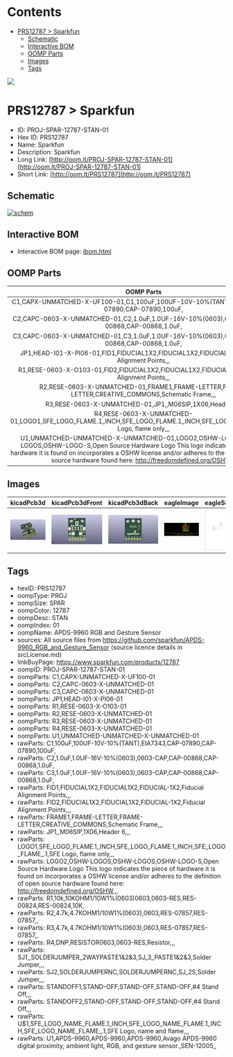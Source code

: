 



Contents
========

* [PRS12787 > Sparkfun](#prs12787--sparkfun)
	* [Schematic](#schematic)
	* [Interactive BOM](#interactive-bom)
	* [OOMP Parts](#oomp-parts)
	* [Images](#images)
	* [Tags](#tags)
  
![][im]
# PRS12787 > Sparkfun

- ID: PROJ-SPAR-12787-STAN-01
- Hex ID: PRS12787
- Name: Sparkfun
- Description: Sparkfun
- Long Link: [http://oom.lt/PROJ-SPAR-12787-STAN-01](http://oom.lt/PROJ-SPAR-12787-STAN-01)
- Short Link: [http://oom.lt/PRS12787](http://oom.lt/PRS12787)

## Schematic
  
[![schem](eagleSchemImage.png)](eagleSchemImage.png)
## Interactive BOM

- Interactive BOM page: [ibom.html](https://htmlpreview.github.io/?https://github.com/oomlout/oomlout_OOMP_projects/blob/main/PROJ-SPAR-12787-STAN-01/kicad/bom/ibom.html)

## OOMP Parts
  

|OOMP Parts|
| :---: |
|C1,CAPX-UNMATCHED-X-UF100-01,C1,100uF,100UF-10V-10%(TANT),EIA7343,CAP-07890,CAP-07890,100uF,|
|C2,CAPC-0603-X-UNMATCHED-01,C2,1.0uF,1.0UF-16V-10%(0603),0603-CAP,CAP-00868,CAP-00868,1.0uF,|
|C3,CAPC-0603-X-UNMATCHED-01,C3,1.0uF,1.0UF-16V-10%(0603),0603-CAP,CAP-00868,CAP-00868,1.0uF,|
|JP1,HEAD-I01-X-PI06-01,FID1,FIDUCIAL1X2,FIDUCIAL1X2,FIDUCIAL-1X2,Fiducial Alignment Points,,,|
|R1,RESE-0603-X-O103-01,FID2,FIDUCIAL1X2,FIDUCIAL1X2,FIDUCIAL-1X2,Fiducial Alignment Points,,,|
|R2,RESE-0603-X-UNMATCHED-01,FRAME1,FRAME-LETTER,FRAME-LETTER,CREATIVE_COMMONS,Schematic Frame,,,|
|R3,RESE-0603-X-UNMATCHED-01,JP1,,M06SIP,1X06,Header 6,,,|
|R4,RESE-0603-X-UNMATCHED-01,LOGO1,SFE_LOGO_FLAME.1_INCH,SFE_LOGO_FLAME.1_INCH,SFE_LOGO_FLAME_.1,SFE Logo, flame only,,,|
|U1,UNMATCHED-UNMATCHED-X-UNMATCHED-01,LOGO2,OSHW-LOGOS,OSHW-LOGOS,OSHW-LOGO-S,Open Source Hardware Logo This logo indicates the piece of hardware it is found on incorporates a OSHW license and/or adheres to the definition of open source hardware found here: http://freedomdefined.org/OSHW,,,|

## Images
  
  

|kicadPcb3d|kicadPcb3dFront|kicadPcb3dBack|eagleImage|eagleSchemImage|
| :---: | :---: | :---: | :---: | :---: |
|[![kicadPcb3d](kicadPcb3d_140.png)](kicadPcb3d.png)|[![kicadPcb3dFront](kicadPcb3dFront_140.png)](kicadPcb3dFront.png)|[![kicadPcb3dBack](kicadPcb3dBack_140.png)](kicadPcb3dBack.png)|[![eagleImage](eagleImage_140.png)](eagleImage.png)|[![eagleSchemImage](eagleSchemImage_140.png)](eagleSchemImage.png)|

## Tags

- hexID: PRS12787
- oompType: PROJ
- oompSize: SPAR
- oompColor: 12787
- oompDesc: STAN
- oompIndex: 01
- oompName: APDS-9960 RGB and Gesture Sensor
- sources: All source files from https://github.com/sparkfun/APDS-9960_RGB_and_Gesture_Sensor (source licence details in srcLicense.md)
- linkBuyPage: https://www.sparkfun.com/products/12787
- oompID: PROJ-SPAR-12787-STAN-01
- oompParts: C1,CAPX-UNMATCHED-X-UF100-01
- oompParts: C2,CAPC-0603-X-UNMATCHED-01
- oompParts: C3,CAPC-0603-X-UNMATCHED-01
- oompParts: JP1,HEAD-I01-X-PI06-01
- oompParts: R1,RESE-0603-X-O103-01
- oompParts: R2,RESE-0603-X-UNMATCHED-01
- oompParts: R3,RESE-0603-X-UNMATCHED-01
- oompParts: R4,RESE-0603-X-UNMATCHED-01
- oompParts: U1,UNMATCHED-UNMATCHED-X-UNMATCHED-01
- rawParts: C1,100uF,100UF-10V-10%(TANT),EIA7343,CAP-07890,CAP-07890,100uF,
- rawParts: C2,1.0uF,1.0UF-16V-10%(0603),0603-CAP,CAP-00868,CAP-00868,1.0uF,
- rawParts: C3,1.0uF,1.0UF-16V-10%(0603),0603-CAP,CAP-00868,CAP-00868,1.0uF,
- rawParts: FID1,FIDUCIAL1X2,FIDUCIAL1X2,FIDUCIAL-1X2,Fiducial Alignment Points,,,
- rawParts: FID2,FIDUCIAL1X2,FIDUCIAL1X2,FIDUCIAL-1X2,Fiducial Alignment Points,,,
- rawParts: FRAME1,FRAME-LETTER,FRAME-LETTER,CREATIVE_COMMONS,Schematic Frame,,,
- rawParts: JP1,,M06SIP,1X06,Header 6,,,
- rawParts: LOGO1,SFE_LOGO_FLAME.1_INCH,SFE_LOGO_FLAME.1_INCH,SFE_LOGO_FLAME_.1,SFE Logo, flame only,,,
- rawParts: LOGO2,OSHW-LOGOS,OSHW-LOGOS,OSHW-LOGO-S,Open Source Hardware Logo This logo indicates the piece of hardware it is found on incorporates a OSHW license and/or adheres to the definition of open source hardware found here: http://freedomdefined.org/OSHW,,,
- rawParts: R1,10k,10KOHM1/10W1%(0603)0603,0603-RES,RES-00824,RES-00824,10K,
- rawParts: R2,4.7k,4.7KOHM1/10W1%(0603),0603,RES-07857,RES-07857,,
- rawParts: R3,4.7k,4.7KOHM1/10W1%(0603),0603,RES-07857,RES-07857,,
- rawParts: R4,DNP,RESISTOR0603,0603-RES,Resistor,,,
- rawParts: SJ1,,SOLDERJUMPER_2WAYPASTE1&2&3,SJ_3_PASTE1&2&3,Solder Jumper,,,
- rawParts: SJ2,SOLDERJUMPERNC,SOLDERJUMPERNC,SJ_2S,Solder Jumper,,,
- rawParts: STANDOFF1,STAND-OFF,STAND-OFF,STAND-OFF,#4 Stand Off,,,
- rawParts: STANDOFF2,STAND-OFF,STAND-OFF,STAND-OFF,#4 Stand Off,,,
- rawParts: U$1,SFE_LOGO_NAME_FLAME.1_INCH,SFE_LOGO_NAME_FLAME.1_INCH,SFE_LOGO_NAME_FLAME_.1,SFE Logo, name and flame,,,
- rawParts: U1,APDS-9960,APDS-9960,APDS-9960,Avago APDS-9960 digital proximity, ambient light, RGB, and gesture sensor.,SEN-12005,,



[im]: kicadPcb3d_450.png
